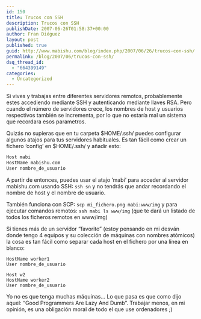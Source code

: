 ```yaml
---
id: 150
title: Trucos con SSH
description: Trucos con SSH
publishDate: 2007-06-26T01:58:37+00:00
author: Fran Diéguez
layout: post
published: true
guid: http://www.mabishu.com/blog/index.php/2007/06/26/trucos-con-ssh/
permalink: /blog/2007/06/trucos-con-ssh/
dsq_thread_id:
  - "664399149"
categories:
  - Uncategorized
---
```

Si vives y trabajas entre diferentes servidores remotos, probablemente estes accediendo mediante SSH y autenticando mediante llaves RSA. Pero cuando el número de servidores crece, los nombres de host y usuarios respectivos también se incrementa, por lo que no estaría mal un sistema que recordara esos parametros.

Quizás no supieras que en tu carpeta  $HOME/.ssh/ puedes configurar algunos atajos para tus servidores habituales. Es tan fácil como crear un fichero ‘config’ en $HOME/.ssh/ y añadir esto:
```bash
Host mabi
HostName mabishu.com
User nombre_de_usuario
```

A partir de entonces, puedes usar el atajo ’mabi’ para acceder al servidor mabishu.com usando SSH:
```ssh sn```
y no tendrás que andar recordando el nombre de host y el nombre de usuario.

También funciona con SCP:
```scp mi_fichero.png mabi:www/img```
y para ejecutar comandos remotos:
```ssh mabi ls www/img```
(que te dará un listado de todos los ficheros remotos en www/img)

Si tienes más de un servidor “favorito” (estoy pensando en mi desván donde tengo 4 equipos y su colección de máquinas con nombres atómicos) la cosa es tan fácil como separar cada host en el fichero por una línea en blanco:

```Host w1
HostName worker1
User nombre_de_usuario

Host w2
HostName worker2
User nombre_de_usuario
```

Yo no es que tenga muchas máquinas... Lo que pasa es que como dijo aquel: “Good Programmers Are Lazy And Dumb”. Trabajar menos, en mi opinión, es una obligación moral de todo el que use ordenadores ;)
